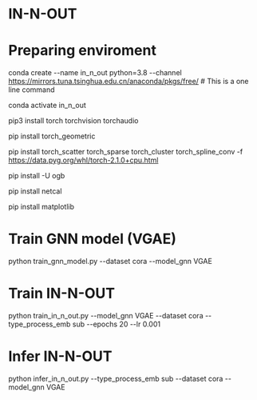 # IN-N-OUT
# Preparing enviroment

conda create --name in_n_out python=3.8 --channel https://mirrors.tuna.tsinghua.edu.cn/anaconda/pkgs/free/ # This is a one line command

conda activate in_n_out

pip3 install torch torchvision torchaudio

pip install torch_geometric

pip install torch_scatter torch_sparse torch_cluster torch_spline_conv -f https://data.pyg.org/whl/torch-2.1.0+cpu.html

pip install -U ogb

pip install netcal

pip install matplotlib

# Train GNN model (VGAE)
python train_gnn_model.py --dataset cora --model_gnn VGAE

# Train IN-N-OUT
python train_in_n_out.py --model_gnn VGAE --dataset cora --type_process_emb sub --epochs 20 --lr 0.001

# Infer IN-N-OUT
python infer_in_n_out.py --type_process_emb sub --dataset cora --model_gnn VGAE
